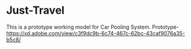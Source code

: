 # Just-Travel
This is a prototype working model for Car Pooling System.
Prototype- https://xd.adobe.com/view/c3f9dc9b-6c74-467c-62bc-43caf9076a35-b5c8/
